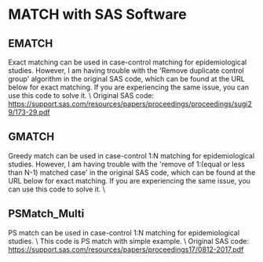 # MATCH with SAS Software


## EMATCH
Exact matching can be used in case-control matching for epidemiological studies. However, I am having trouble with the 'Remove duplicate control group' algorithm in the original SAS code, which can be found at the URL below for exact matching. If you are experiencing the same issue, you can use this code to solve it. \\
Original SAS code: https://support.sas.com/resources/papers/proceedings/proceedings/sugi29/173-29.pdf


## GMATCH
Greedy match can be used in case-control 1:N matching for epidemiological studies. However, I am having trouble with the 'remove of 1:(equal or less than N-1) matched case' in the original SAS code, which can be found at the URL below for exact matching. If you are experiencing the same issue, you can use this code to solve it. \\


## PSMatch_Multi
PS match can be used in case-control 1:N matching for epidemiological studies. \\
This code is PS match with simple example. \\
Original SAS code: https://support.sas.com/resources/papers/proceedings17/0812-2017.pdf


